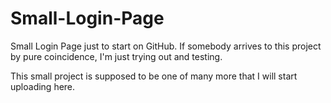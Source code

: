 # Small-Login-Page
Small Login Page just to start on GitHub.
If somebody arrives to this project by pure coincidence, I'm just trying out and testing.

This small project is supposed to be one of many more that I will start uploading here.
